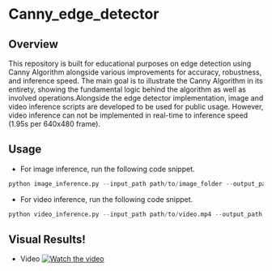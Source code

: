 # Canny_edge_detector

## Overview
This repository is built for educational purposes on edge detection using Canny Algorithm alongside various improvements for accuracy, robustness, and inference speed. The main goal is to illustrate the Canny Algorithm in its entirety, showing the fundamental logic behind the algorithm as well as involved operations.Alongside the edge detector implementation, image and video inference scripts are developed to be used for public usage. However, video inference can not be implemented in real-time to inference speed (1.95s per 640x480 frame). 

## Usage
- For image inference, run the following code snippet.

```python
python image_inference.py --input_path path/to/image_folder --output_path path/to/output_folder
```

- For video inference, run the following code snippet.

```python
python video_inference.py --input_path path/to/video.mp4 --output_path path/to/output.mp4
```

## Visual Results!
- Video
[![Watch the video](https://img.youtube.com/vi/7okfMyesJOs/maxresdefault.jpg)](https://www.youtube.com/watch?v=7okfMyesJOs&ab_channel=CodeKnight)
